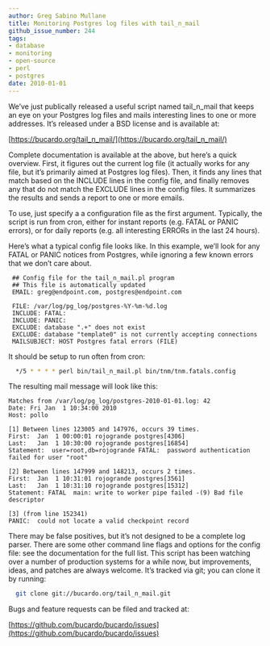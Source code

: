 ```yaml
---
author: Greg Sabino Mullane
title: Monitoring Postgres log files with tail_n_mail
github_issue_number: 244
tags:
- database
- monitoring
- open-source
- perl
- postgres
date: 2010-01-01
---
```


We’ve just publically released a useful script named tail_n_mail that keeps an eye on your Postgres log files and mails interesting lines to one or more addresses. It’s released under a BSD license and is available at:

[https://bucardo.org/tail_n_mail/](https://bucardo.org/tail_n_mail/)

Complete documentation is available at the above, but here’s a quick overview. First, it figures out the current log file (it actually works for any file, but it’s primarily aimed at Postgres log files). Then, it finds any lines that match based on the INCLUDE lines in the config file, and finally removes any that do not match the EXCLUDE lines in the config files. It summarizes the results and sends a report to one or more emails.

To use, just specify a a configuration file as the first argument. Typically, the script is run from cron, either for instant reports (e.g. FATAL or PANIC errors), or for daily reports (e.g. all interesting ERRORs in the last 24 hours).

Here’s what a typical config file looks like. In this example, we’ll look for any FATAL or PANIC notices from Postgres, while ignoring a few known errors 
that we don’t care about.

```plain
 ## Config file for the tail_n_mail.pl program
 ## This file is automatically updated
 EMAIL: greg@endpoint.com, postgres@endpoint.com
 
 FILE: /var/log/pg_log/postgres-%Y-%m-%d.log
 INCLUDE: FATAL:  
 INCLUDE: PANIC:  
 EXCLUDE: database ".+" does not exist
 EXCLUDE: database "template0" is not currently accepting connections
 MAILSUBJECT: HOST Postgres fatal errors (FILE)

```

It should be setup to run often from cron:

```bash
  */5 * * * * perl bin/tail_n_mail.pl bin/tnm/tnm.fatals.config
```

The resulting mail message will look like this:

```plain
Matches from /var/log/pg_log/postgres-2010-01-01.log: 42
Date: Fri Jan  1 10:34:00 2010
Host: pollo

[1] Between lines 123005 and 147976, occurs 39 times.
First:  Jan  1 00:00:01 rojogrande postgres[4306]
Last:   Jan  1 10:30:00 rojogrande postgres[16854]
Statement:  user=root,db=rojogrande FATAL:  password authentication failed for user "root"

[2] Between lines 147999 and 148213, occurs 2 times.
First:  Jan  1 10:31:01 rojogrande postgres[3561]
Last:   Jan  1 10:31:10 rojogrande postgres[15312]
Statement: FATAL  main: write to worker pipe failed -(9) Bad file descriptor

[3] (from line 152341)
PANIC:  could not locate a valid checkpoint record
```

There may be false positives, but it’s not designed to be a complete log parser. There are some other command line flags and options for the config file: see the documentation for the full list. This script has been watching over a number of production systems for a while now, but improvements, ideas, and patches are always welcome. It’s tracked via git; you can clone it by running:

```bash
  git clone git://bucardo.org/tail_n_mail.git
```

Bugs and feature requests can be filed and tracked at:

[https://github.com/bucardo/bucardo/issues](https://github.com/bucardo/bucardo/issues)

